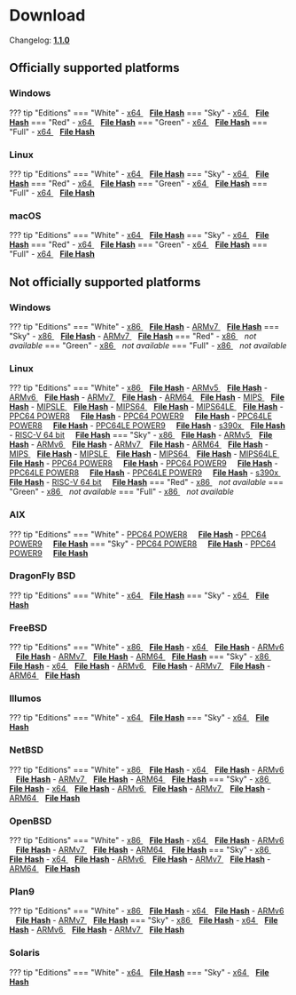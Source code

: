 # Download

Changelog: [**1.1.0**](../Changelog.md#110-_-september-02-2020)

## Officially supported platforms

### Windows

??? tip "Editions"
    === "White"
        - <a href="/dl/1.1.0/white/windows/dixer_amd64.exe">x64 </a> &nbsp;&nbsp; **<a href="/dl/1.1.0/white/windows/dixer_amd64_checksum.json">File Hash</a>**
    === "Sky"
        - <a href="/dl/1.1.0/sky/windows/dixer_amd64.exe">x64 </a> &nbsp;&nbsp; **<a href="/dl/1.1.0/sky/windows/dixer_amd64_checksum.json">File Hash</a>**
    === "Red"
        - <a href="/dl/1.1.0/red/windows/dixer_amd64.exe">x64 </a> &nbsp;&nbsp; **<a href="/dl/1.1.0/red/windows/dixer_amd64_checksum.json">File Hash</a>**
    === "Green"
        - <a href="/dl/1.1.0/green/windows/dixer_amd64.exe">x64 </a> &nbsp;&nbsp; **<a href="/dl/1.1.0/green/windows/dixer_amd64_checksum.json">File Hash</a>**
    === "Full"
        - <a href="/dl/1.1.0/full/windows/dixer_amd64.exe">x64 </a> &nbsp;&nbsp; **<a href="/dl/1.1.0/full/windows/dixer_amd64_checksum.json">File Hash</a>**

### Linux

??? tip "Editions"
    === "White"
        - <a href="/dl/1.1.0/white/linux/dixer_amd64">x64 </a> &nbsp;&nbsp; **<a href="/dl/1.1.0/white/linux/dixer_amd64_checksum.json">File Hash</a>**
    === "Sky"
        - <a href="/dl/1.1.0/sky/linux/dixer_amd64">x64 </a> &nbsp;&nbsp; **<a href="/dl/1.1.0/sky/linux/dixer_amd64_checksum.json">File Hash</a>**
    === "Red"
        - <a href="/dl/1.1.0/red/linux/dixer_amd64">x64 </a> &nbsp;&nbsp; **<a href="/dl/1.1.0/red/linux/dixer_amd64_checksum.json">File Hash</a>**
    === "Green"
        - <a href="/dl/1.1.0/green/linux/dixer_amd64">x64 </a> &nbsp;&nbsp; **<a href="/dl/1.1.0/green/linux/dixer_amd64_checksum.json">File Hash</a>**
    === "Full"
        - <a href="/dl/1.1.0/full/linux/dixer_amd64">x64 </a> &nbsp;&nbsp; **<a href="/dl/1.1.0/full/linux/dixer_amd64_checksum.json">File Hash</a>**

### macOS

??? tip "Editions"
    === "White"
        - <a href="/dl/1.1.0/white/darwin/dixer_amd64">x64 </a> &nbsp;&nbsp; **<a href="/dl/1.1.0/white/darwin/dixer_amd64_checksum.json">File Hash</a>**
    === "Sky"
        - <a href="/dl/1.1.0/sky/darwin/dixer_amd64">x64 </a> &nbsp;&nbsp; **<a href="/dl/1.1.0/sky/darwin/dixer_amd64_checksum.json">File Hash</a>**
    === "Red"
        - <a href="/dl/1.1.0/red/darwin/dixer_amd64">x64 </a> &nbsp;&nbsp; **<a href="/dl/1.1.0/red/darwin/dixer_amd64_checksum.json">File Hash</a>**
    === "Green"
        - <a href="/dl/1.1.0/green/darwin/dixer_amd64">x64 </a> &nbsp;&nbsp; **<a href="/dl/1.1.0/green/darwin/dixer_amd64_checksum.json">File Hash</a>**
    === "Full"
        - <a href="/dl/1.1.0/full/darwin/dixer_amd64">x64 </a> &nbsp;&nbsp; **<a href="/dl/1.1.0/full/darwin/dixer_amd64_checksum.json">File Hash</a>**

## Not officially supported platforms

### Windows

??? tip "Editions"
    === "White"
        - <a href="/dl/1.1.0/white/windows/dixer_386.exe">x86 </a> &nbsp;&nbsp; **<a href="/dl/1.1.0/white/windows/dixer_386_checksum.json">File Hash</a>**
        - <a href="/dl/1.1.0/white/windows/dixer_armV7.exe">ARMv7 </a> &nbsp;&nbsp; **<a href="/dl/1.1.0/white/windows/dixer_armV7_checksum.json">File Hash</a>**
    === "Sky"
        - <a href="/dl/1.1.0/sky/windows/dixer_386.exe">x86 </a> &nbsp;&nbsp; **<a href="/dl/1.1.0/sky/windows/dixer_386_checksum.json">File Hash</a>**
        - <a href="/dl/1.1.0/white/windows/dixer_armV7.exe">ARMv7 </a> &nbsp;&nbsp; **<a href="/dl/1.1.0/sky/windows/dixer_armV7_checksum.json">File Hash</a>**
    === "Red"
        - <a href="/dl/1.1.0/red/windows/dixer_386.exe">x86 </a> &nbsp;&nbsp; *not available*
    === "Green"
        - <a href="/dl/1.1.0/green/windows/dixer_386.exe">x86 </a> &nbsp;&nbsp; *not available*
    === "Full"
        - <a href="/dl/1.1.0/full/windows/dixer_386.exe">x86 </a> &nbsp;&nbsp; *not available*

### Linux

??? tip "Editions"
    === "White"
        - <a href="/dl/1.1.0/white/linux/dixer_386">x86 </a> &nbsp;&nbsp; **<a href="/dl/1.1.0/white/linux/dixer_386_checksum.json">File Hash</a>**
        - <a href="/dl/1.1.0/white/linux/dixer_armV5">ARMv5 </a> &nbsp;&nbsp; **<a href="/dl/1.1.0/white/linux/dixer_armV5_checksum.json">File Hash</a>**
        - <a href="/dl/1.1.0/white/linux/dixer_armV6">ARMv6 </a> &nbsp;&nbsp; **<a href="/dl/1.1.0/white/linux/dixer_armV6_checksum.json">File Hash</a>**
        - <a href="/dl/1.1.0/white/linux/dixer_armV7">ARMv7 </a> &nbsp;&nbsp; **<a href="/dl/1.1.0/white/linux/dixer_armV7_checksum.json">File Hash</a>**
        - <a href="/dl/1.1.0/white/linux/dixer_arm64">ARM64 </a> &nbsp;&nbsp; **<a href="/dl/1.1.0/white/linux/dixer_arm64_checksum.json">File Hash</a>**
        - <a href="/dl/1.1.0/white/linux/dixer_mips">MIPS </a> &nbsp;&nbsp; **<a href="/dl/1.1.0/white/linux/dixer_mips_checksum.json">File Hash</a>**
        - <a href="/dl/1.1.0/white/linux/dixer_mipsle">MIPSLE </a> &nbsp;&nbsp; **<a href="/dl/1.1.0/white/linux/dixer_mipsle_checksum.json">File Hash</a>**
        - <a href="/dl/1.1.0/white/linux/dixer_mips64">MIPS64 </a> &nbsp;&nbsp; **<a href="/dl/1.1.0/white/linux/dixer_mips64_checksum.json">File Hash</a>**
        - <a href="/dl/1.1.0/white/linux/dixer_mips64le">MIPS64LE </a> &nbsp;&nbsp; **<a href="/dl/1.1.0/white/linux/dixer_mips64le_checksum.json">File Hash</a>**
        - [PPC64 POWER8](/dl/1.1.0/white/linux/dixer_ppc64_power8) &nbsp;&nbsp;&nbsp; **<a href="/dl/1.1.0/white/linux/dixer_ppc64_power8_checksum.json">File Hash</a>**
        - [PPC64 POWER9](/dl/1.1.0/white/linux/dixer_ppc64_power9) &nbsp;&nbsp;&nbsp; **<a href="/dl/1.1.0/white/linux/dixer_ppc64_power9_checksum.json">File Hash</a>**
        - [PPC64LE POWER8](/dl/1.1.0/white/linux/dixer_ppc64le_power8) &nbsp;&nbsp;&nbsp; **<a href="/dl/1.1.0/white/linux/dixer_ppc64le_power8_checksum.json">File Hash</a>**
        - [PPC64LE POWER9](/dl/1.1.0/white/linux/dixer_ppc64le_power9) &nbsp;&nbsp;&nbsp; **<a href="/dl/1.1.0/white/linux/dixer_ppc64le_power9_checksum.json">File Hash</a>**
        - <a href="/dl/1.1.0/white/linux/dixer_s390x">s390x </a> &nbsp;&nbsp; **<a href="/dl/1.1.0/white/linux/dixer_s390x_checksum.json">File Hash</a>**
        - [RISC-V 64 bit](/dl/1.1.0/white/linux/dixer_riscv64) &nbsp;&nbsp;&nbsp; **<a href="/dl/1.1.0/white/linux/dixer_riscv64_checksum.json">File Hash</a>**
    === "Sky"
        - <a href="/dl/1.1.0/sky/linux/dixer_386">x86 </a> &nbsp;&nbsp; **<a href="/dl/1.1.0/sky/linux/dixer_386_checksum.json">File Hash</a>**
        - <a href="/dl/1.1.0/sky/linux/dixer_armV5">ARMv5 </a> &nbsp;&nbsp; **<a href="/dl/1.1.0/sky/linux/dixer_armV5_checksum.json">File Hash</a>**
        - <a href="/dl/1.1.0/sky/linux/dixer_armV6">ARMv6 </a> &nbsp;&nbsp; **<a href="/dl/1.1.0/sky/linux/dixer_armV6_checksum.json">File Hash</a>**
        - <a href="/dl/1.1.0/sky/linux/dixer_armV7">ARMv7 </a> &nbsp;&nbsp; **<a href="/dl/1.1.0/sky/linux/dixer_armV7_checksum.json">File Hash</a>**
        - <a href="/dl/1.1.0/sky/linux/dixer_arm64">ARM64 </a> &nbsp;&nbsp; **<a href="/dl/1.1.0/sky/linux/dixer_arm64_checksum.json">File Hash</a>**
        - <a href="/dl/1.1.0/sky/linux/dixer_mips">MIPS </a> &nbsp;&nbsp; **<a href="/dl/1.1.0/sky/linux/dixer_mips_checksum.json">File Hash</a>**
        - <a href="/dl/1.1.0/sky/linux/dixer_mipsle">MIPSLE </a> &nbsp;&nbsp; **<a href="/dl/1.1.0/sky/linux/dixer_mipsle_checksum.json">File Hash</a>**
        - <a href="/dl/1.1.0/sky/linux/dixer_mips64">MIPS64 </a> &nbsp;&nbsp; **<a href="/dl/1.1.0/sky/linux/dixer_mips64_checksum.json">File Hash</a>**
        - <a href="/dl/1.1.0/sky/linux/dixer_mips64le">MIPS64LE </a> &nbsp;&nbsp; **<a href="/dl/1.1.0/sky/linux/dixer_mips64le_checksum.json">File Hash</a>**
        - [PPC64 POWER8](/dl/1.1.0/sky/linux/dixer_ppc64_power8) &nbsp;&nbsp;&nbsp; **<a href="/dl/1.1.0/sky/linux/dixer_ppc64_power8_checksum.json">File Hash</a>**
        - [PPC64 POWER9](/dl/1.1.0/sky/linux/dixer_ppc64_power9) &nbsp;&nbsp;&nbsp; **<a href="/dl/1.1.0/sky/linux/dixer_ppc64_power9_checksum.json">File Hash</a>**
        - [PPC64LE POWER8](/dl/1.1.0/sky/linux/dixer_ppc64le_power8) &nbsp;&nbsp;&nbsp; **<a href="/dl/1.1.0/sky/linux/dixer_ppc64le_power8_checksum.json">File Hash</a>**
        - [PPC64LE POWER9](/dl/1.1.0/sky/linux/dixer_ppc64le_power9) &nbsp;&nbsp;&nbsp; **<a href="/dl/1.1.0/sky/linux/dixer_ppc64le_power9_checksum.json">File Hash</a>**
        - <a href="/dl/1.1.0/sky/linux/dixer_s390x">s390x </a> &nbsp;&nbsp; **<a href="/dl/1.1.0/sky/linux/dixer_s390x_checksum.json">File Hash</a>**
        - [RISC-V 64 bit](/dl/1.1.0/sky/linux/dixer_riscv64) &nbsp;&nbsp;&nbsp; **<a href="/dl/1.1.0/sky/linux/dixer_riscv64_checksum.json">File Hash</a>**
    === "Red"
        - <a href="/dl/1.1.0/red/linux/dixer_386">x86 </a> &nbsp;&nbsp; *not available*
    === "Green"
        - <a href="/dl/1.1.0/green/linux/dixer_386">x86 </a> &nbsp;&nbsp; *not available*
    === "Full"
        - <a href="/dl/1.1.0/full/linux/dixer_386">x86 </a> &nbsp;&nbsp; *not available*

### AIX

??? tip "Editions"
    === "White"
        - [PPC64 POWER8](/dl/1.1.0/white/aix/dixer_ppc64_power8) &nbsp;&nbsp;&nbsp; **<a href="/dl/1.1.0/white/aix/dixer_ppc64_power8_checksum.json">File Hash</a>**
        - [PPC64 POWER9](/dl/1.1.0/white/aix/dixer_ppc64_power9) &nbsp;&nbsp;&nbsp; **<a href="/dl/1.1.0/white/aix/dixer_ppc64_power9_checksum.json">File Hash</a>**
    === "Sky"
        - [PPC64 POWER8](/dl/1.1.0/sky/aix/dixer_ppc64_power8) &nbsp;&nbsp;&nbsp; **<a href="/dl/1.1.0/sky/aix/dixer_ppc64_power8_checksum.json">File Hash</a>**
        - [PPC64 POWER9](/dl/1.1.0/sky/aix/dixer_ppc64_power9) &nbsp;&nbsp;&nbsp; **<a href="/dl/1.1.0/sky/aix/dixer_ppc64_power9_checksum.json">File Hash</a>**

### DragonFly BSD

??? tip "Editions"
    === "White"
        - <a href="/dl/1.1.0/white/dragonfly/dixer_amd64">x64 </a> &nbsp;&nbsp; **<a href="/dl/1.1.0/white/dragonfly/dixer_amd64_checksum.json">File Hash</a>**
    === "Sky"
        - <a href="/dl/1.1.0/sky/dragonfly/dixer_amd64">x64 </a> &nbsp;&nbsp; **<a href="/dl/1.1.0/sky/dragonfly/dixer_amd64_checksum.json">File Hash</a>**

### FreeBSD

??? tip "Editions"
    === "White"
        - <a href="/dl/1.1.0/white/freebsd/dixer_386">x86 </a> &nbsp;&nbsp; **<a href="/dl/1.1.0/white/freebsd/dixer_386_checksum.json">File Hash</a>**
        - <a href="/dl/1.1.0/white/freebsd/dixer_amd64">x64 </a> &nbsp;&nbsp; **<a href="/dl/1.1.0/white/freebsd/dixer_amd64_checksum.json">File Hash</a>**
        - <a href="/dl/1.1.0/white/freebsd/dixer_armV6">ARMv6 </a> &nbsp;&nbsp; **<a href="/dl/1.1.0/white/freebsd/dixer_armV6_checksum.json">File Hash</a>**
        - <a href="/dl/1.1.0/white/freebsd/dixer_armV7">ARMv7 </a> &nbsp;&nbsp; **<a href="/dl/1.1.0/white/freebsd/dixer_armV7_checksum.json">File Hash</a>**
        - <a href="/dl/1.1.0/white/freebsd/dixer_arm64">ARM64 </a> &nbsp;&nbsp; **<a href="/dl/1.1.0/white/freebsd/dixer_arm64_checksum.json">File Hash</a>**
    === "Sky"
        - <a href="/dl/1.1.0/sky/freebsd/dixer_386">x86 </a> &nbsp;&nbsp; **<a href="/dl/1.1.0/sky/freebsd/dixer_386_checksum.json">File Hash</a>**
        - <a href="/dl/1.1.0/sky/freebsd/dixer_amd64">x64 </a> &nbsp;&nbsp; **<a href="/dl/1.1.0/sky/freebsd/dixer_amd64_checksum.json">File Hash</a>**
        - <a href="/dl/1.1.0/sky/freebsd/dixer_armV6">ARMv6 </a> &nbsp;&nbsp; **<a href="/dl/1.1.0/sky/freebsd/dixer_armV6_checksum.json">File Hash</a>**
        - <a href="/dl/1.1.0/sky/freebsd/dixer_armV7">ARMv7 </a> &nbsp;&nbsp; **<a href="/dl/1.1.0/sky/freebsd/dixer_armV7_checksum.json">File Hash</a>**
        - <a href="/dl/1.1.0/sky/freebsd/dixer_arm64">ARM64 </a> &nbsp;&nbsp; **<a href="/dl/1.1.0/sky/freebsd/dixer_arm64_checksum.json">File Hash</a>**

### Illumos

??? tip "Editions"
    === "White"
        - <a href="/dl/1.1.0/white/illumos/dixer_amd64">x64 </a> &nbsp;&nbsp; **<a href="/dl/1.1.0/white/illumos/dixer_amd64_checksum.json">File Hash</a>**
    === "Sky"
        - <a href="/dl/1.1.0/sky/illumos/dixer_amd64">x64 </a> &nbsp;&nbsp; **<a href="/dl/1.1.0/sky/illumos/dixer_amd64_checksum.json">File Hash</a>**

### NetBSD

??? tip "Editions"
    === "White"
        - <a href="/dl/1.1.0/white/netbsd/dixer_386">x86 </a> &nbsp;&nbsp; **<a href="/dl/1.1.0/white/netbsd/dixer_386_checksum.json">File Hash</a>**
        - <a href="/dl/1.1.0/white/netbsd/dixer_amd64">x64 </a> &nbsp;&nbsp; **<a href="/dl/1.1.0/white/netbsd/dixer_amd64_checksum.json">File Hash</a>**
        - <a href="/dl/1.1.0/white/netbsd/dixer_armV6">ARMv6 </a> &nbsp;&nbsp; **<a href="/dl/1.1.0/white/netbsd/dixer_armV6_checksum.json">File Hash</a>**
        - <a href="/dl/1.1.0/white/netbsd/dixer_armV7">ARMv7 </a> &nbsp;&nbsp; **<a href="/dl/1.1.0/white/netbsd/dixer_armV7_checksum.json">File Hash</a>**
        - <a href="/dl/1.1.0/white/netbsd/dixer_arm64">ARM64 </a> &nbsp;&nbsp; **<a href="/dl/1.1.0/white/netbsd/dixer_arm64_checksum.json">File Hash</a>**
    === "Sky"
        - <a href="/dl/1.1.0/sky/netbsd/dixer_386">x86 </a> &nbsp;&nbsp; **<a href="/dl/1.1.0/sky/netbsd/dixer_386_checksum.json">File Hash</a>**
        - <a href="/dl/1.1.0/sky/netbsd/dixer_amd64">x64 </a> &nbsp;&nbsp; **<a href="/dl/1.1.0/sky/netbsd/dixer_amd64_checksum.json">File Hash</a>**
        - <a href="/dl/1.1.0/sky/netbsd/dixer_armV6">ARMv6 </a> &nbsp;&nbsp; **<a href="/dl/1.1.0/sky/netbsd/dixer_armV6_checksum.json">File Hash</a>**
        - <a href="/dl/1.1.0/sky/netbsd/dixer_armV7">ARMv7 </a> &nbsp;&nbsp; **<a href="/dl/1.1.0/sky/netbsd/dixer_armV7_checksum.json">File Hash</a>**
        - <a href="/dl/1.1.0/sky/netbsd/dixer_arm64">ARM64 </a> &nbsp;&nbsp; **<a href="/dl/1.1.0/sky/netbsd/dixer_arm64_checksum.json">File Hash</a>**

### OpenBSD

??? tip "Editions"
    === "White"
        - <a href="/dl/1.1.0/white/openbsd/dixer_386">x86 </a> &nbsp;&nbsp; **<a href="/dl/1.1.0/white/openbsd/dixer_386_checksum.json">File Hash</a>**
        - <a href="/dl/1.1.0/white/openbsd/dixer_amd64">x64 </a> &nbsp;&nbsp; **<a href="/dl/1.1.0/white/openbsd/dixer_amd64_checksum.json">File Hash</a>**
        - <a href="/dl/1.1.0/white/openbsd/dixer_armV6">ARMv6 </a> &nbsp;&nbsp; **<a href="/dl/1.1.0/white/openbsd/dixer_armV6_checksum.json">File Hash</a>**
        - <a href="/dl/1.1.0/white/openbsd/dixer_armV7">ARMv7 </a> &nbsp;&nbsp; **<a href="/dl/1.1.0/white/openbsd/dixer_armV7_checksum.json">File Hash</a>**
        - <a href="/dl/1.1.0/white/openbsd/dixer_arm64">ARM64 </a> &nbsp;&nbsp; **<a href="/dl/1.1.0/white/openbsd/dixer_arm64_checksum.json">File Hash</a>**
    === "Sky"
        - <a href="/dl/1.1.0/sky/openbsd/dixer_386">x86 </a> &nbsp;&nbsp; **<a href="/dl/1.1.0/sky/openbsd/dixer_386_checksum.json">File Hash</a>**
        - <a href="/dl/1.1.0/sky/openbsd/dixer_amd64">x64 </a> &nbsp;&nbsp; **<a href="/dl/1.1.0/sky/openbsd/dixer_amd64_checksum.json">File Hash</a>**
        - <a href="/dl/1.1.0/sky/openbsd/dixer_armV6">ARMv6 </a> &nbsp;&nbsp; **<a href="/dl/1.1.0/sky/openbsd/dixer_armV6_checksum.json">File Hash</a>**
        - <a href="/dl/1.1.0/sky/openbsd/dixer_armV7">ARMv7 </a> &nbsp;&nbsp; **<a href="/dl/1.1.0/sky/openbsd/dixer_armV7_checksum.json">File Hash</a>**
        - <a href="/dl/1.1.0/sky/openbsd/dixer_arm64">ARM64 </a> &nbsp;&nbsp; **<a href="/dl/1.1.0/sky/openbsd/dixer_arm64_checksum.json">File Hash</a>**

### Plan9

??? tip "Editions"
    === "White"
        - <a href="/dl/1.1.0/white/plan9/dixer_386">x86 </a> &nbsp;&nbsp; **<a href="/dl/1.1.0/white/plan9/dixer_386_checksum.json">File Hash</a>**
        - <a href="/dl/1.1.0/white/plan9/dixer_amd64">x64 </a> &nbsp;&nbsp; **<a href="/dl/1.1.0/white/plan9/dixer_amd64_checksum.json">File Hash</a>**
        - <a href="/dl/1.1.0/white/plan9/dixer_armV6">ARMv6 </a> &nbsp;&nbsp; **<a href="/dl/1.1.0/white/plan9/dixer_armV6_checksum.json">File Hash</a>**
        - <a href="/dl/1.1.0/white/plan9/dixer_armV7">ARMv7 </a> &nbsp;&nbsp; **<a href="/dl/1.1.0/white/plan9/dixer_armV7_checksum.json">File Hash</a>**
    === "Sky"
        - <a href="/dl/1.1.0/sky/plan9/dixer_386">x86 </a> &nbsp;&nbsp; **<a href="/dl/1.1.0/sky/plan9/dixer_386_checksum.json">File Hash</a>**
        - <a href="/dl/1.1.0/sky/plan9/dixer_amd64">x64 </a> &nbsp;&nbsp; **<a href="/dl/1.1.0/sky/plan9/dixer_amd64_checksum.json">File Hash</a>**
        - <a href="/dl/1.1.0/sky/plan9/dixer_armV6">ARMv6 </a> &nbsp;&nbsp; **<a href="/dl/1.1.0/sky/plan9/dixer_armV6_checksum.json">File Hash</a>**
        - <a href="/dl/1.1.0/sky/plan9/dixer_armV7">ARMv7 </a> &nbsp;&nbsp; **<a href="/dl/1.1.0/sky/plan9/dixer_armV7_checksum.json">File Hash</a>**

### Solaris

??? tip "Editions"
    === "White"
        - <a href="/dl/1.1.0/white/solaris/dixer_amd64">x64 </a> &nbsp;&nbsp; **<a href="/dl/1.1.0/white/solaris/dixer_amd64_checksum.json">File Hash</a>**
    === "Sky"
        - <a href="/dl/1.1.0/sky/solaris/dixer_amd64">x64 </a> &nbsp;&nbsp; **<a href="/dl/1.1.0/sky/solaris/dixer_amd64_checksum.json">File Hash</a>**

